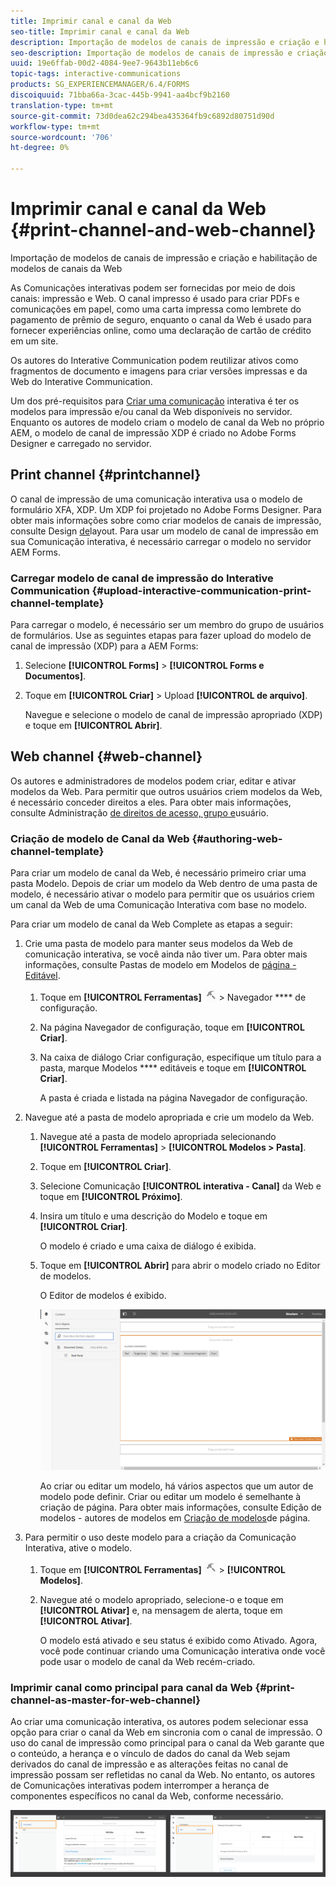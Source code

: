 ```yaml
---
title: Imprimir canal e canal da Web
seo-title: Imprimir canal e canal da Web
description: Importação de modelos de canais de impressão e criação e habilitação de modelos de canais da Web
seo-description: Importação de modelos de canais de impressão e criação e habilitação de modelos de canais da Web
uuid: 19e6ffab-00d2-4084-9ee7-9643b11eb6c6
topic-tags: interactive-communications
products: SG_EXPERIENCEMANAGER/6.4/FORMS
discoiquuid: 71bba66a-3cac-445b-9941-aa4bcf9b2160
translation-type: tm+mt
source-git-commit: 73d0dea62c294bea435364fb9c6892d80751d90d
workflow-type: tm+mt
source-wordcount: '706'
ht-degree: 0%

---
```



# Imprimir canal e canal da Web {#print-channel-and-web-channel}

Importação de modelos de canais de impressão e criação e habilitação de modelos de canais da Web

As Comunicações interativas podem ser fornecidas por meio de dois canais: impressão e Web. O canal impresso é usado para criar PDFs e comunicações em papel, como uma carta impressa como lembrete do pagamento de prêmio de seguro, enquanto o canal da Web é usado para fornecer experiências online, como uma declaração de cartão de crédito em um site.

Os autores do Interative Communication podem reutilizar ativos como fragmentos de documento e imagens para criar versões impressas e da Web do Interative Communication.

Um dos pré-requisitos para [Criar uma comunicação](/help/forms/using/create-interactive-communication.md) interativa é ter os modelos para impressão e/ou canal da Web disponíveis no servidor. Enquanto os autores de modelo criam o modelo de canal da Web no próprio AEM, o modelo de canal de impressão XDP é criado no Adobe Forms Designer e carregado no servidor.

## Print channel {#printchannel}

O canal de impressão de uma comunicação interativa usa o modelo de formulário XFA, XDP. Um XDP foi projetado no Adobe Forms Designer. Para obter mais informações sobre como criar modelos de canais de impressão, consulte Design [de](/help/forms/using/layout-design-details.md)layout. Para usar um modelo de canal de impressão em sua Comunicação interativa, é necessário carregar o modelo no servidor AEM Forms.

### Carregar modelo de canal de impressão do Interative Communication {#upload-interactive-communication-print-channel-template}

Para carregar o modelo, é necessário ser um membro do grupo de usuários de formulários. Use as seguintes etapas para fazer upload do modelo de canal de impressão (XDP) para a AEM Forms:

1. Selecione **[!UICONTROL Forms]** > **[!UICONTROL Forms e Documentos]**.

1. Toque em **[!UICONTROL Criar]** > Upload **[!UICONTROL de arquivo]**.

   Navegue e selecione o modelo de canal de impressão apropriado (XDP) e toque em **[!UICONTROL Abrir]**.

## Web channel {#web-channel}

Os autores e administradores de modelos podem criar, editar e ativar modelos da Web. Para permitir que outros usuários criem modelos da Web, é necessário conceder direitos a eles. Para obter mais informações, consulte Administração [de direitos de acesso, grupo e](/help/sites-administering/user-group-ac-admin.md)usuário.

### Criação de modelo de Canal da Web {#authoring-web-channel-template}

Para criar um modelo de canal da Web, é necessário primeiro criar uma pasta Modelo. Depois de criar um modelo da Web dentro de uma pasta de modelo, é necessário ativar o modelo para permitir que os usuários criem um canal da Web de uma Comunicação Interativa com base no modelo.

Para criar um modelo de canal da Web Complete as etapas a seguir:

1. Crie uma pasta de modelo para manter seus modelos da Web de comunicação interativa, se você ainda não tiver um. Para obter mais informações, consulte Pastas de modelo em Modelos de [página - Editável](/help/sites-developing/page-templates-editable.md).

   1. Toque em **[!UICONTROL Ferramentas]** ![ferramentas-1](assets/tools-1.png) > Navegador **** de configuração.
   1. Na página Navegador de configuração, toque em **[!UICONTROL Criar]**.
   1. Na caixa de diálogo Criar configuração, especifique um título para a pasta, marque Modelos **** editáveis e toque em **[!UICONTROL Criar]**.

      A pasta é criada e listada na página Navegador de configuração.

1. Navegue até a pasta de modelo apropriada e crie um modelo da Web.

   1. Navegue até a pasta de modelo apropriada selecionando **[!UICONTROL Ferramentas]** > **[!UICONTROL Modelos > Pasta]**.
   1. Toque em **[!UICONTROL Criar]**.
   1. Selecione Comunicação **[!UICONTROL interativa - Canal]** da Web e toque em **[!UICONTROL Próximo]**.
   1. Insira um título e uma descrição do Modelo e toque em **[!UICONTROL Criar]**.

      O modelo é criado e uma caixa de diálogo é exibida.

   1. Toque em **[!UICONTROL Abrir]** para abrir o modelo criado no Editor de modelos.

      O Editor de modelos é exibido.

      ![webcaneltemplate](assets/webchanneltemplate.png)

      Ao criar ou editar um modelo, há vários aspectos que um autor de modelo pode definir. Criar ou editar um modelo é semelhante à criação de página. Para obter mais informações, consulte Edição de modelos - autores de modelos em [Criação de modelos](/help/sites-authoring/templates.md)de página.

1. Para permitir o uso deste modelo para a criação da Comunicação Interativa, ative o modelo.

   1. Toque em **[!UICONTROL Ferramentas]** ![ferramentas-1](assets/tools-1.png) > **[!UICONTROL Modelos]**.
   1. Navegue até o modelo apropriado, selecione-o e toque em **[!UICONTROL Ativar]** e, na mensagem de alerta, toque em **[!UICONTROL Ativar]**.

      O modelo está ativado e seu status é exibido como Ativado. Agora, você pode continuar criando uma Comunicação interativa onde você pode usar o modelo de canal da Web recém-criado.

### Imprimir canal como principal para canal da Web {#print-channel-as-master-for-web-channel}

Ao criar uma comunicação interativa, os autores podem selecionar essa opção para criar o canal da Web em sincronia com o canal de impressão. O uso do canal de impressão como principal para o canal da Web garante que o conteúdo, a herança e o vínculo de dados do canal da Web sejam derivados do canal de impressão e as alterações feitas no canal de impressão possam ser refletidas no canal da Web. No entanto, os autores de Comunicações interativas podem interromper a herança de componentes específicos no canal da Web, conforme necessário.

![printweb_2-2](assets/printweb_2-2.png)

